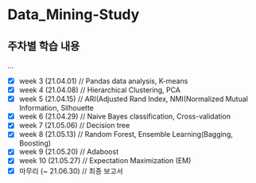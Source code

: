 # Data_Mining-Study

## 주차별 학습 내용
...
- [x] week 3  (21.04.01) // Pandas data analysis, K-means
- [x] week 4  (21.04.08) // Hierarchical Clustering, PCA   
- [x] week 5  (21.04.15) // ARI(Adjusted Rand Index, NMI(Normalized Mutual Information, Silhouette
- [x] week 6  (21.04.29) // Naive Bayes classification, Cross-validation
- [x] week 7  (21.05.06) // Decision tree
- [x] week 8  (21.05.13) // Random Forest, Ensemble Learning(Bagging, Boosting) 
- [x] week 9   (21.05.20) // Adaboost
- [x] week 10 (21.05.27) // Expectation Maximization (EM)
- [x] 마무리 (~ 21.06.30) // 최종 보고서  
